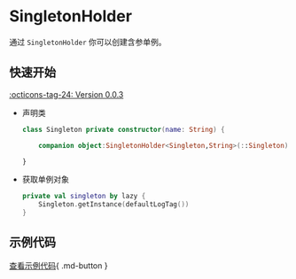 # SingletonHolder

通过 `SingletonHolder` 你可以创建含参单例。

## 快速开始

[:octicons-tag-24: Version 0.0.3](https://ave.entropy2020.cn/version/core/#003)

- 声明类

    ```kotlin
    class Singleton private constructor(name: String) {

        companion object:SingletonHolder<Singleton,String>(::Singleton)

    }
    ```

- 获取单例对象

    ```kotlin
    private val singleton by lazy {
        Singleton.getInstance(defaultLogTag())
    }
    ```

## 示例代码

[查看示例代码](https://github.com/SakurajimaMaii/Android-Vast-Extension/blob/develop/app/src/main/kotlin/com/ave/vastgui/app/model/Singleton.kt){ .md-button }
